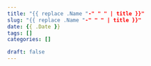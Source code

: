 ```yaml
---
title: "{{ replace .Name "-" " " | title }}"
slug: "{{ replace .Name "-" " " | title }}"
date: {{ .Date }}
tags: []
categories: []

draft: false
---
```


